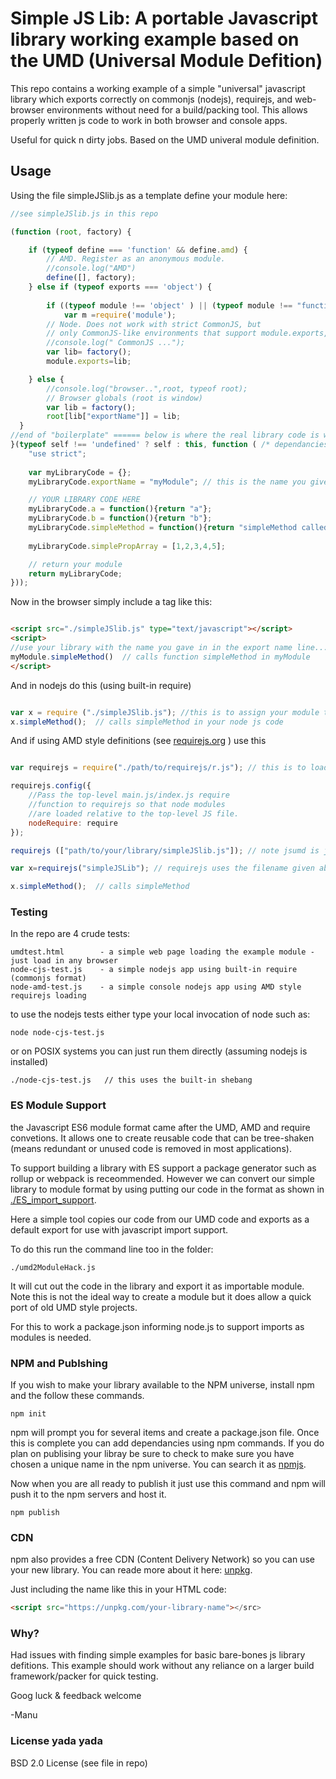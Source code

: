 
# Simple JS Lib: A portable Javascript library working example based on the UMD (Universal Module Defition)

This repo contains a working example of a simple "universal" javascript library which exports correctly on commonjs (nodejs), requirejs, and web-browser environments without need for a build/packing tool.  This allows properly written js code to work in both browser and console apps.

Useful for quick n dirty jobs. Based on the UMD univeral module definition.

## Usage

Using the file simpleJSlib.js as a template define your module here:

```javascript
//see simpleJSlib.js in this repo

(function (root, factory) {

    if (typeof define === 'function' && define.amd) {
        // AMD. Register as an anonymous module.
        //console.log("AMD") 
        define([], factory);
    } else if (typeof exports === 'object') {
        
        if ((typeof module !== 'object' ) || (typeof module !== "function") ) // this hack required for older versions of node
            var m =require('module');
        // Node. Does not work with strict CommonJS, but
        // only CommonJS-like environments that support module.exports, like Node.
        //console.log(" CommonJS ...");
        var lib= factory();
        module.exports=lib;

    } else {
        //console.log("browser..",root, typeof root);
        // Browser globals (root is window)
        var lib = factory();
        root[lib["exportName"]] = lib;
  }
//end of "boilerplate" ====== below is where the real library code is written
}(typeof self !== 'undefined' ? self : this, function ( /* dependancies go here, eg. lib1, $, ... ,  */) {
    "use strict";
    
    var myLibraryCode = {};  
    myLibraryCode.exportName = "myModule"; // this is the name you give to your library in browser apps.  In nodejs this is not relavant.

    // YOUR LIBRARY CODE HERE 
    myLibraryCode.a = function(){return "a"};
    myLibraryCode.b = function(){return "b"};
    myLibraryCode.simpleMethod = function(){return "simpleMethod called"};
    
    myLibraryCode.simplePropArray = [1,2,3,4,5];

    // return your module
    return myLibraryCode;
}));

```

Now in the browser simply include a tag like this:
```HTML

<script src="./simpleJSlib.js" type="text/javascript"></script>
<script>
//use your library with the name you gave in in the export name line...
myModule.simpleMethod()  // calls function simpleMethod in myModule
</script>
```

And in nodejs do this (using built-in require)
```javascript

var x = require ("./simpleJSlib.js"); //this is to assign your module to the var x for usage in node
x.simpleMethod();  // calls simpleMethod in your node js code

```

And if using AMD style definitions (see [requirejs.org](requirejs.org) ) use this
```javascript

var requirejs = require("./path/to/requirejs/r.js"); // this is to load the AMD style loader from requirejs (see requirejs.org)

requirejs.config({
    //Pass the top-level main.js/index.js require
    //function to requirejs so that node modules
    //are loaded relative to the top-level JS file.
    nodeRequire: require
});

requirejs (["path/to/your/library/simpleJSlib.js"]); // note jsumd is just what the example is named here.  It should be whatever your actual library is called.

var x=requirejs("simpleJSLib"); // requirejs uses the filename given above as the object name 

x.simpleMethod();  // calls simpleMethod
```

### Testing

In the repo are 4 crude tests:
```
umdtest.html        - a simple web page loading the example module - just load in any browser 
node-cjs-test.js    - a simple nodejs app using built-in require (commonjs format)
node-amd-test.js    - a simple console nodejs app using AMD style requirejs loading
```

to use the nodejs tests either type your local invocation of node such as:

```
node node-cjs-test.js
```

or on POSIX systems you can just run them directly (assuming nodejs is installed)

```
./node-cjs-test.js   // this uses the built-in shebang 
```

### ES Module Support
the Javascript ES6 module format came after the UMD, AMD and require convetions.  It allows one to create reusable code that can be tree-shaken (means redundant or unused code is removed in most applications).

To support building a library with ES support a package generator such as rollup or webpack is receommended. However we can convert our simple library to module format by using putting our code in the format as shown in [./ES_import_support](ES_import_support).

Here a simple tool copies our code from our UMD code and exports as a default export for use with javascript import support.

To do this run the command line too in the folder:
```javscript
./umd2ModuleHack.js
```
It will cut out the code in the library and export it as importable module.  Note this is not the ideal way to create a module but it does allow a quick port of old UMD style projects.

For this to work a package.json informing node.js to support imports as modules is needed.


### NPM and Publshing
If you wish to make your library available to the NPM universe, install npm and the follow these commands.

```shell
npm init
```

npm will prompt you for several items and create a package.json file.  Once this is complete you can add dependancies using npm commands.  If you do plan on publising your libray be sure to check to make sure you have chosen a unique name in the npm universe.  You can search it as [npmjs](https://www.npmjs.com/).

Now when you are all ready to publish it just use this command and npm will push it to the npm servers and host it.

```shell
npm publish
```

### CDN
npm also provides a free CDN (Content Delivery Network) so you can use your new library.  You can reade more about it here: [unpkg](https://unpkg.com).  

Just including the name like this in your HTML code:

```html
<script src="https://unpkg.com/your-library-name"></src>
```


### Why?

Had issues with finding simple examples for basic bare-bones js library defitions.   This example should work without any reliance on a larger build framework/packer for quick testing.

Goog luck & feedback welcome

-Manu

### License yada yada

BSD 2.0 License (see file in repo)
